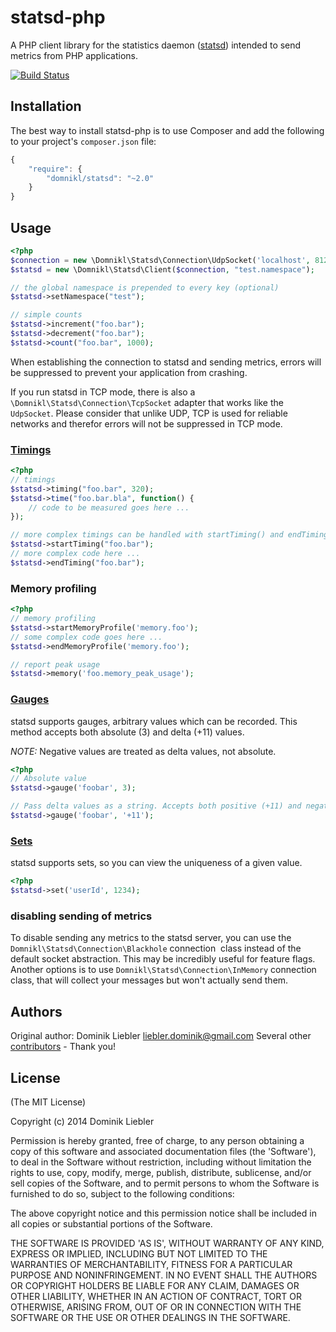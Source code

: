 # statsd-php

A PHP client library for the statistics daemon ([statsd](https://github.com/etsy/statsd)) intended to send metrics from PHP applications.

[![Build Status](https://secure.travis-ci.org/domnikl/statsd-php.png?branch=master)](http://travis-ci.org/domnikl/statsd-php)

## Installation

The best way to install statsd-php is to use Composer and add the following to your project's `composer.json` file:

```javascript
{
    "require": {
        "domnikl/statsd": "~2.0"
    }
}
```

## Usage

```php
<?php
$connection = new \Domnikl\Statsd\Connection\UdpSocket('localhost', 8125);
$statsd = new \Domnikl\Statsd\Client($connection, "test.namespace");

// the global namespace is prepended to every key (optional)
$statsd->setNamespace("test");

// simple counts
$statsd->increment("foo.bar");
$statsd->decrement("foo.bar");
$statsd->count("foo.bar", 1000);
```

When establishing the connection to statsd and sending metrics, errors will be suppressed to prevent your application from crashing.

If you run statsd in TCP mode, there is also a `\Domnikl\Statsd\Connection\TcpSocket` adapter that works like the `UdpSocket`.
Please consider that unlike UDP, TCP is used for reliable networks and therefor errors will not be suppressed in TCP mode.

### [Timings](https://github.com/etsy/statsd/blob/master/docs/metric_types.md#timing)

```php
<?php
// timings
$statsd->timing("foo.bar", 320);
$statsd->time("foo.bar.bla", function() {
    // code to be measured goes here ...
});

// more complex timings can be handled with startTiming() and endTiming()
$statsd->startTiming("foo.bar");
// more complex code here ...
$statsd->endTiming("foo.bar");
```

### Memory profiling

```php
<?php
// memory profiling
$statsd->startMemoryProfile('memory.foo');
// some complex code goes here ...
$statsd->endMemoryProfile('memory.foo');

// report peak usage
$statsd->memory('foo.memory_peak_usage');
```

### [Gauges](https://github.com/etsy/statsd/blob/master/docs/metric_types.md#gauges)

statsd supports gauges, arbitrary values which can be recorded. This method accepts both absolute (3) and delta (+11) values. 

*NOTE:* Negative values are treated as delta values, not absolute.

```php
<?php
// Absolute value
$statsd->gauge('foobar', 3);

// Pass delta values as a string. Accepts both positive (+11) and negative (-4) delta values.
$statsd->gauge('foobar', '+11'); 
```

### [Sets](https://github.com/etsy/statsd/blob/master/docs/metric_types.md#sets)

statsd supports sets, so you can view the uniqueness of a given value.

```php
<?php
$statsd->set('userId', 1234);
```

### disabling sending of metrics

To disable sending any metrics to the statsd server, you can use the `Domnikl\Statsd\Connection\Blackhole` connection
 class instead of the default socket abstraction. This may be incredibly useful for feature flags. Another options is
to use `Domnikl\Statsd\Connection\InMemory` connection class, that will collect your messages but won't actually send them.

## Authors

Original author: Dominik Liebler <liebler.dominik@gmail.com>
Several other [contributors](https://github.com/domnikl/statsd-php/graphs/contributors) - Thank you!

## License

(The MIT License)

Copyright (c) 2014 Dominik Liebler

Permission is hereby granted, free of charge, to any person obtaining
a copy of this software and associated documentation files (the
'Software'), to deal in the Software without restriction, including
without limitation the rights to use, copy, modify, merge, publish,
distribute, sublicense, and/or sell copies of the Software, and to
permit persons to whom the Software is furnished to do so, subject to
the following conditions:

The above copyright notice and this permission notice shall be
included in all copies or substantial portions of the Software.

THE SOFTWARE IS PROVIDED 'AS IS', WITHOUT WARRANTY OF ANY KIND,
EXPRESS OR IMPLIED, INCLUDING BUT NOT LIMITED TO THE WARRANTIES OF
MERCHANTABILITY, FITNESS FOR A PARTICULAR PURPOSE AND NONINFRINGEMENT.
IN NO EVENT SHALL THE AUTHORS OR COPYRIGHT HOLDERS BE LIABLE FOR ANY
CLAIM, DAMAGES OR OTHER LIABILITY, WHETHER IN AN ACTION OF CONTRACT,
TORT OR OTHERWISE, ARISING FROM, OUT OF OR IN CONNECTION WITH THE
SOFTWARE OR THE USE OR OTHER DEALINGS IN THE SOFTWARE.
